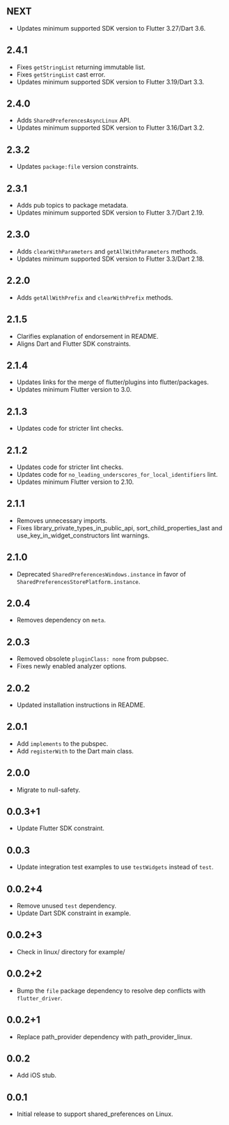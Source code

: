 ## NEXT

* Updates minimum supported SDK version to Flutter 3.27/Dart 3.6.

## 2.4.1

* Fixes `getStringList` returning immutable list.
* Fixes `getStringList` cast error.
* Updates minimum supported SDK version to Flutter 3.19/Dart 3.3.

## 2.4.0

* Adds `SharedPreferencesAsyncLinux` API.
* Updates minimum supported SDK version to Flutter 3.16/Dart 3.2.

## 2.3.2

* Updates `package:file` version constraints.

## 2.3.1

* Adds pub topics to package metadata.
* Updates minimum supported SDK version to Flutter 3.7/Dart 2.19.

## 2.3.0

* Adds `clearWithParameters` and `getAllWithParameters` methods.
* Updates minimum supported SDK version to Flutter 3.3/Dart 2.18.

## 2.2.0

* Adds `getAllWithPrefix` and `clearWithPrefix` methods.

## 2.1.5

* Clarifies explanation of endorsement in README.
* Aligns Dart and Flutter SDK constraints.

## 2.1.4

* Updates links for the merge of flutter/plugins into flutter/packages.
* Updates minimum Flutter version to 3.0.

## 2.1.3

* Updates code for stricter lint checks.

## 2.1.2

* Updates code for stricter lint checks.
* Updates code for `no_leading_underscores_for_local_identifiers` lint.
* Updates minimum Flutter version to 2.10.

## 2.1.1

* Removes unnecessary imports.
* Fixes library_private_types_in_public_api, sort_child_properties_last and use_key_in_widget_constructors
  lint warnings.

## 2.1.0

* Deprecated `SharedPreferencesWindows.instance` in favor of `SharedPreferencesStorePlatform.instance`.

## 2.0.4

* Removes dependency on `meta`.

## 2.0.3

* Removed obsolete `pluginClass: none` from pubpsec.
* Fixes newly enabled analyzer options.

## 2.0.2

* Updated installation instructions in README.

## 2.0.1

* Add `implements` to the pubspec.
* Add `registerWith` to the Dart main class.

## 2.0.0

* Migrate to null-safety.

## 0.0.3+1

* Update Flutter SDK constraint.

## 0.0.3

* Update integration test examples to use `testWidgets` instead of `test`.

## 0.0.2+4

* Remove unused `test` dependency.
* Update Dart SDK constraint in example.

## 0.0.2+3

* Check in linux/ directory for example/

## 0.0.2+2

* Bump the `file` package dependency to resolve dep conflicts with `flutter_driver`.

## 0.0.2+1
* Replace path_provider dependency with path_provider_linux.

## 0.0.2
* Add iOS stub.

## 0.0.1
* Initial release to support shared_preferences on Linux.
